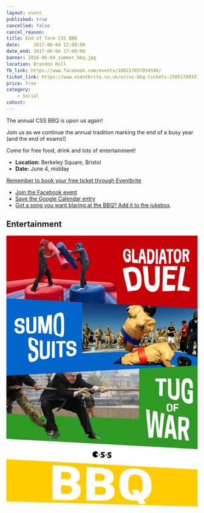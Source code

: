 ```yaml
---
layout: event
published: true
cancelled: false
cancel_reason:
title: End of Term CSS BBQ
date:     2017-06-04 12:00:00
date_end: 2017-06-04 17:00:00
banner: 2016-06-04_summer_bbq.jpg
location: Brandon Hill
fb_link: https://www.facebook.com/events/100217857059598/
ticket_link: https://www.eventbrite.co.uk/e/css-bbq-tickets-25051709337
price: Free
category:
    - Social
cohost:
---
```


The annual CSS BBQ is upon us again!

Join us as we continue the annual tradition marking the end of a busy year (and the end of exams!)

Come for free food, drink and lots of entertainment!

* **Location:** Berkeley Square, Bristol
* **Date:** June 4, midday

[Remember to book your free ticket through Eventbrite](https://www.eventbrite.co.uk/e/css-bbq-tickets-25051709337)

* [Join the Facebook event](https://www.facebook.com/events/100217857059598/)
* [Save the Google Calendar entry](https://calendar.google.com/calendar/render?eid=aWc0YnQ0dW1ncnRvOXQ0Z3QwM29idHZqdTAgY3NzYnJpc3RvbC5jby51a19jbW1iNzdpNGtkNmQ5b2tmdjVuYzFwaWJuMEBn)
* [Got a song you want blaring at the BBQ? Add it to the jukebox](http://goo.gl/forms/1fQzdA7E68).


## Entertainment

![Entertainment poster](/assets/images/contrib/blog/2016-summer-bbq-ents.jpg)
